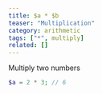 ```yaml
---
title: $a * $b
teaser: "Multiplication"
category: arithmetic
tags: ["*", multiply]
related: []
---
```


Multiply two numbers

```php
$a = 2 * 3; // 6
```
